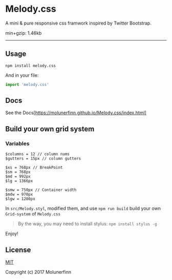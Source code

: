 
# Melody.css
A mini &amp; pure responsive css framwork inspired by Twitter Bootstrap.

min+gzip: 1.46kb

----

## Usage

```
npm install melody.css
```

And in your file:

```js
import 'melody.css'
```

## Docs

See the Docs[https://molunerfinn.github.io/Melody.css/index.html]

## Build your own grid system

### Variables

```stylus
$columns = 12 // column nums
$gutters = 15px // column gutters

$xs = 768px // BreakPoint
$sm = 768px
$md = 992px
$lg = 1366px

$smw = 750px // Container width
$mdw = 970px
$lgw = 1280px
```

In `src/Melody.styl`, modified them, and use `npm run build` build your own `Grid-system` of `Melody.css`

> By the way, you may need to install stylus: `npm install stylus -g`

Enjoy!

## License

[MIT](http://opensource.org/licenses/MIT)

Copyright (c) 2017 Molunerfinn

